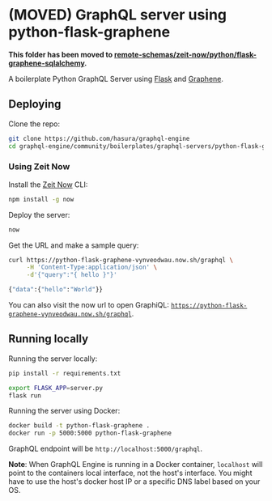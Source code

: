 # (MOVED) GraphQL server using python-flask-graphene

**This folder has been moved to [remote-schemas/zeit-now/python/flask-graphene-sqlalchemy](../remote-schemas/zeit-now/python/flask-graphene-sqlalchemy).**

A boilerplate Python GraphQL Server using
[Flask](https://github.com/graphql-python/flask-graphql) and
[Graphene](https://github.com/graphql-python/graphene).

## Deploying

Clone the repo:

```bash
git clone https://github.com/hasura/graphql-engine
cd graphql-engine/community/boilerplates/graphql-servers/python-flask-graphene
```

### Using Zeit Now

Install the [Zeit Now](https://zeit.co/now) CLI:

```bash
npm install -g now
```

Deploy the server:
```bash
now
```

Get the URL and make a sample query:
```bash
curl https://python-flask-graphene-vynveodwau.now.sh/graphql \
     -H 'Content-Type:application/json' \
     -d'{"query":"{ hello }"}'

{"data":{"hello":"World"}}
```

You can also visit the now url to open GraphiQL:
[`https://python-flask-graphene-vynveodwau.now.sh/graphql`](https://python-flask-graphene-vynveodwau.now.sh/graphql).


## Running locally
Running the server locally:

```bash
pip install -r requirements.txt

export FLASK_APP=server.py
flask run
```

Running the server using Docker:

```bash
docker build -t python-flask-graphene .
docker run -p 5000:5000 python-flask-graphene
```

GraphQL endpoint will be `http://localhost:5000/graphql`.

**Note**: When GraphQL Engine is running in a Docker container, `localhost` will
point to the containers local interface, not the host's interface. You might
have to use the host's docker host IP or a specific DNS label based on your OS.
